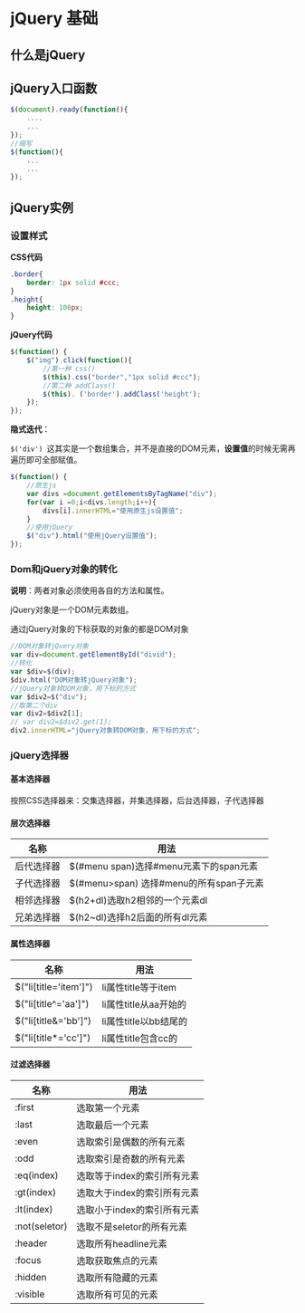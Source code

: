 # jQuery 基础

## 什么是jQuery

## jQuery入口函数

```javascript
$(document).ready(function(){
    ....
    ...
});
//缩写
$(function(){
    ...
    ...
});
```



## jQuery实例

### 设置样式

**CSS代码**

```css
.border{
	border: 1px solid #ccc;
}
.height{
	height: 100px;
}
```

**jQuery代码**

```javascript
$(function() {
	$("img").click(function(){
		//第一种 css()
		$(this).css("border","1px solid #ccc");
		//第二种 addClass()
		$(this). ('border').addClass('height');
	});
});
```

**隐式迭代**：

`$('div') `这其实是一个数组集合，并不是直接的DOM元素，**设置值**的时候无需再遍历即可全部赋值。

```javascript
$(function() {
	//原生js
	var divs =document.getElementsByTagName("div");
	for(var i =0;i<divs.length;i++){
		divs[i].innerHTML="使用原生js设置值";
	}
	//使用jQuery
	$("div").html("使用jQuery设置值");
});
```

### Dom和jQuery对象的转化

**说明**：两者对象必须使用各自的方法和属性。

jQuery对象是一个DOM元素数组。

通过jQuery对象的下标获取的对象的都是DOM对象

```javascript
//DOM对象转jQuery对象
var div=document.getElementById("divid");
//转化
var $div=$(div);
$div.html("DOM对象转jQuery对象");
//jQuery对象转DOM对象，用下标的方式
var $div2=$("div");
//取第二个div
var div2=$div2[1];
// var div2=$div2.get(1);
div2.innerHTML="jQuery对象转DOM对象，用下标的方式";
```

### jQuery选择器

####  基本选择器

按照CSS选择器来：交集选择器，并集选择器，后台选择器，子代选择器

####  层次选择器

| 名称       | 用法                                    |
| ---------- | --------------------------------------- |
| 后代选择器 | $(#menu span)选择#menu元素下的span元素  |
| 子代选择器 | $(#menu>span) 选择#menu的所有span子元素 |
| 相邻选择器 | $(h2+dl)选取h2相邻的一个元素dl          |
| 兄弟选择器 | $(h2~dl)选择h2后面的所有dl元素          |

####  属性选择器

| 名称                     | 用法                  |
| ------------------------ | --------------------- |
| $("li[title='item']")    | li属性title等于item   |
| $("li[title^='aa']")     | li属性title从aa开始的 |
| $("li[title&amp;='bb']") | li属性title以bb结尾的 |
| $("li[title*='cc']")     | li属性title包含cc的   |

####  过滤选择器

| 名称          | 用法                        |
| ------------- | --------------------------- |
| :first        | 选取第一个元素              |
| :last         | 选取最后一个元素            |
| :even         | 选取索引是偶数的所有元素    |
| :odd          | 选取索引是奇数的所有元素    |
| :eq(index)    | 选取等于index的索引所有元素 |
| :gt(index)    | 选取大于index的索引所有元素 |
| :lt(index)    | 选取小于index的索引所有元素 |
| :not(seletor) | 选取不是seletor的所有元素   |
| :header       | 选取所有headline元素        |
| :focus        | 选取获取焦点的元素          |
| :hidden       | 选取所有隐藏的元素          |
| :visible      | 选取所有可见的元素          |

